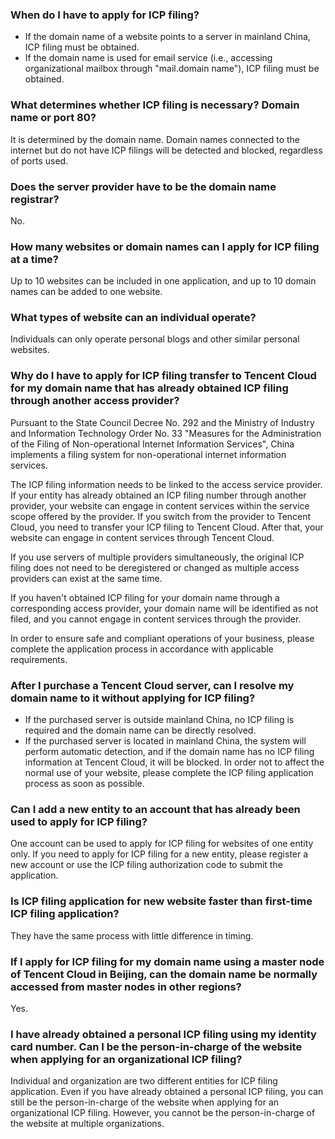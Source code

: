 ### When do I have to apply for ICP filing?

- If the domain name of a website points to a server in mainland China, ICP filing must be obtained.
- If the domain name is used for email service (i.e., accessing organizational mailbox through "mail.domain name"), ICP filing must be obtained.

### What determines whether ICP filing is necessary? Domain name or port 80?

It is determined by the domain name. Domain names connected to the internet but do not have ICP filings will be detected and blocked, regardless of ports used.

### Does the server provider have to be the domain name registrar?

No.

### How many websites or domain names can I apply for ICP filing at a time?

Up to 10 websites can be included in one application, and up to 10 domain names can be added to one website. 

### What types of website can an individual operate?

Individuals can only operate personal blogs and other similar personal websites.

### Why do I have to apply for ICP filing transfer to Tencent Cloud for my domain name that has already obtained ICP filing through another access provider?

Pursuant to the State Council Decree No. 292 and the Ministry of Industry and Information Technology Order No. 33 "Measures for the Administration of the Filing of Non-operational Internet Information Services", China implements a filing system for non-operational internet information services. 

The ICP filing information needs to be linked to the access service provider. If your entity has already obtained an ICP filing number through another provider, your website can engage in content services within the service scope offered by the provider. If you switch from the provider to Tencent Cloud, you need to transfer your ICP filing to Tencent Cloud. After that, your website can engage in content services through Tencent Cloud. 

If you use servers of multiple providers simultaneously, the original ICP filing does not need to be deregistered or changed as multiple access providers can exist at the same time. 

If you haven't obtained ICP filing for your domain name through a corresponding access provider, your domain name will be identified as not filed, and you cannot engage in content services through the provider. 

In order to ensure safe and compliant operations of your business, please complete the application process in accordance with applicable requirements. 

### After I purchase a Tencent Cloud server, can I resolve my domain name to it without applying for ICP filing?

- If the purchased server is outside mainland China, no ICP filing is required and the domain name can be directly resolved.
- If the purchased server is located in mainland China, the system will perform automatic detection, and if the domain name has no ICP filing information at Tencent Cloud, it will be blocked. In order not to affect the normal use of your website, please complete the ICP filing application process as soon as possible. 

### Can I add a new entity to an account that has already been used to apply for ICP filing?
One account can be used to apply for ICP filing for websites of one entity only. If you need to apply for ICP filing for a new entity, please register a new account or use the ICP filing authorization code to submit the application.

### Is ICP filing application for new website faster than first-time ICP filing application?

They have the same process with little difference in timing.

### If I apply for ICP filing for my domain name using a master node of Tencent Cloud in Beijing, can the domain name be normally accessed from master nodes in other regions?
Yes.
### I have already obtained a personal ICP filing using my identity card number. Can I be the person-in-charge of the website when applying for an organizational ICP filing?

Individual and organization are two different entities for ICP filing application. Even if you have already obtained a personal ICP filing, you can still be the person-in-charge of the website when applying for an organizational ICP filing. However, you cannot be the person-in-charge of the website at multiple organizations. 

